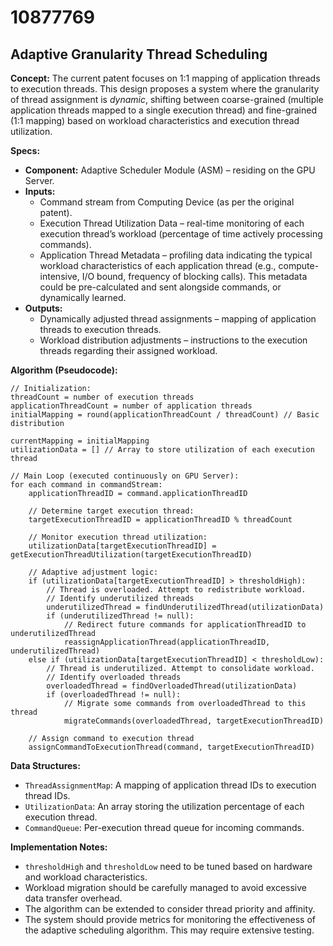 # 10877769

## Adaptive Granularity Thread Scheduling

**Concept:** The current patent focuses on 1:1 mapping of application threads to execution threads. This design proposes a system where the granularity of thread assignment is *dynamic*, shifting between coarse-grained (multiple application threads mapped to a single execution thread) and fine-grained (1:1 mapping) based on workload characteristics and execution thread utilization.

**Specs:**

*   **Component:** Adaptive Scheduler Module (ASM) – residing on the GPU Server.
*   **Inputs:**
    *   Command stream from Computing Device (as per the original patent).
    *   Execution Thread Utilization Data – real-time monitoring of each execution thread’s workload (percentage of time actively processing commands).
    *   Application Thread Metadata – profiling data indicating the typical workload characteristics of each application thread (e.g., compute-intensive, I/O bound, frequency of blocking calls). This metadata could be pre-calculated and sent alongside commands, or dynamically learned.
*   **Outputs:**
    *   Dynamically adjusted thread assignments – mapping of application threads to execution threads.
    *   Workload distribution adjustments – instructions to the execution threads regarding their assigned workload.

**Algorithm (Pseudocode):**

```pseudocode
// Initialization:
threadCount = number of execution threads
applicationThreadCount = number of application threads
initialMapping = round(applicationThreadCount / threadCount) // Basic distribution

currentMapping = initialMapping
utilizationData = [] // Array to store utilization of each execution thread

// Main Loop (executed continuously on GPU Server):
for each command in commandStream:
    applicationThreadID = command.applicationThreadID
    
    // Determine target execution thread:
    targetExecutionThreadID = applicationThreadID % threadCount
    
    // Monitor execution thread utilization:
    utilizationData[targetExecutionThreadID] = getExecutionThreadUtilization(targetExecutionThreadID)
    
    // Adaptive adjustment logic:
    if (utilizationData[targetExecutionThreadID] > thresholdHigh):
        // Thread is overloaded. Attempt to redistribute workload.
        // Identify underutilized threads
        underutilizedThread = findUnderutilizedThread(utilizationData)
        if (underutilizedThread != null):
            // Redirect future commands for applicationThreadID to underutilizedThread
            reassignApplicationThread(applicationThreadID, underutilizedThread)
    else if (utilizationData[targetExecutionThreadID] < thresholdLow):
        // Thread is underutilized. Attempt to consolidate workload.
        // Identify overloaded threads
        overloadedThread = findOverloadedThread(utilizationData)
        if (overloadedThread != null):
            // Migrate some commands from overloadedThread to this thread
            migrateCommands(overloadedThread, targetExecutionThreadID)
            
    // Assign command to execution thread
    assignCommandToExecutionThread(command, targetExecutionThreadID)
```

**Data Structures:**

*   `ThreadAssignmentMap`:  A mapping of application thread IDs to execution thread IDs.
*   `UtilizationData`: An array storing the utilization percentage of each execution thread.
*   `CommandQueue`:  Per-execution thread queue for incoming commands.

**Implementation Notes:**

*   `thresholdHigh` and `thresholdLow` need to be tuned based on hardware and workload characteristics.
*   Workload migration should be carefully managed to avoid excessive data transfer overhead.
*   The algorithm can be extended to consider thread priority and affinity.
*   The system should provide metrics for monitoring the effectiveness of the adaptive scheduling algorithm. This may require extensive testing.